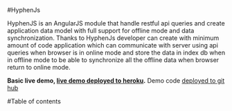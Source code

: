 #HyphenJs


HyphenJS is an AngularJS module that handle restful api queries and create application data model with
full support for offline mode and data synchronization. Thanks to HyphenJs developer can create with minimum amount
of code application which can communicate with server using api queries when browser is in online mode and store the data in index db when in offline mode to be able to synchronize
all the offline data when browser return to online mode.

**Basic live demo, [live demo deployed to heroku](https://hyphen-js.herokuapp.com/#/sign_in).**
Demo code [deployed to git hub](https://github.com/blazej-g/hyphen-js-example)

#Table of contents
